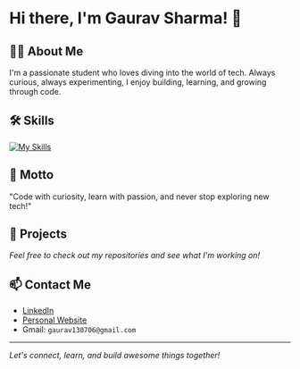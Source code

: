 # Hi there, I'm Gaurav Sharma! 👋

## 👨‍🎓 About Me
I'm a passionate student who loves diving into the world of tech. Always curious, always experimenting, I enjoy building, learning, and growing through code.

## 🛠️ Skills
<!--CPP-->
[![My Skills](https://skillicons.dev/icons?i=cpp,js,css,html,c,git)](https://skillicons.dev)


## 🌟 Motto
"Code with curiosity, learn with passion, and never stop exploring new tech!"

## 🚀 Projects
*Feel free to check out my repositories and see what I'm working on!*

## 📫 Contact Me
- <a target="_blank" href="https://www.linkedin.com/in/gaurav-sharma-0a6a65323/">LinkedIn</a>
- <a target="_blank" href="https://gaurav-sharma130706.github.io/Portfolio/">Personal Website</a>
- Gmail: `gaurav130706@gmail.com`

---

*Let's connect, learn, and build awesome things together!*
